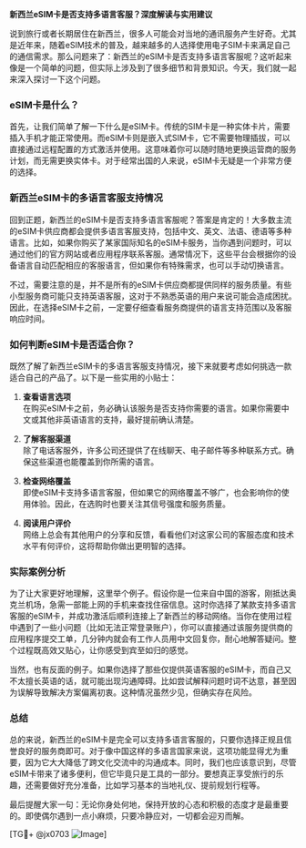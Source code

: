 **新西兰eSIM卡是否支持多语言客服？深度解读与实用建议**

说到旅行或者长期居住在新西兰，很多人可能会对当地的通讯服务产生好奇。尤其是近年来，随着eSIM技术的普及，越来越多的人选择使用电子SIM卡来满足自己的通信需求。那么问题来了：新西兰的eSIM卡是否支持多语言客服呢？这听起来像是一个简单的问题，但实际上涉及到了很多细节和背景知识。今天，我们就一起来深入探讨一下这个问题。

### eSIM卡是什么？

首先，让我们简单了解一下什么是eSIM卡。传统的SIM卡是一种实体卡片，需要插入手机才能正常使用。而eSIM卡则是嵌入式SIM卡，它不需要物理插拔，可以直接通过远程配置的方式激活并使用。这意味着你可以随时随地更换运营商的服务计划，而无需更换实体卡。对于经常出国的人来说，eSIM卡无疑是一个非常方便的选择。

### 新西兰eSIM卡的多语言客服支持情况

回到正题，新西兰的eSIM卡是否支持多语言客服呢？答案是肯定的！大多数主流的eSIM卡供应商都会提供多语言客服支持，包括中文、英文、法语、德语等多种语言。比如，如果你购买了某家国际知名的eSIM卡服务，当你遇到问题时，可以通过他们的官方网站或者应用程序联系客服。通常情况下，这些平台会根据你的设备语言自动匹配相应的客服语言，但如果你有特殊需求，也可以手动切换语言。

不过，需要注意的是，并不是所有的eSIM卡供应商都提供同样的服务质量。有些小型服务商可能只支持英语客服，这对于不熟悉英语的用户来说可能会造成困扰。因此，在选择eSIM卡之前，一定要仔细查看服务商提供的语言支持范围以及客服响应时间。

### 如何判断eSIM卡是否适合你？

既然了解了新西兰eSIM卡的多语言客服支持情况，接下来就要考虑如何挑选一款适合自己的产品了。以下是一些实用的小贴士：

1. **查看语言选项**  
   在购买eSIM卡之前，务必确认该服务是否支持你需要的语言。如果你需要中文或其他非英语语言的支持，最好提前确认清楚。

2. **了解客服渠道**  
   除了电话客服外，许多公司还提供了在线聊天、电子邮件等多种联系方式。确保这些渠道也能覆盖到你所需的语言。

3. **检查网络覆盖**  
   即使eSIM卡支持多语言客服，但如果它的网络覆盖不够广，也会影响你的使用体验。因此，在选购时也要关注其信号强度和服务质量。

4. **阅读用户评价**  
   网络上总会有其他用户的分享和反馈，看看他们对这家公司的客服态度和技术水平有何评价，这将帮助你做出更明智的选择。

### 实际案例分析

为了让大家更好地理解，这里举个例子。假设你是一位来自中国的游客，刚抵达奥克兰机场，急需一部能上网的手机来查找住宿信息。这时你选择了某款支持多语言客服的eSIM卡，并成功激活后顺利连接上了新西兰的移动网络。当你在使用过程中遇到了一些小问题（比如无法正常登录账户），你可以直接通过该服务提供商的应用程序提交工单，几分钟内就会有工作人员用中文回复你，耐心地解答疑问。整个过程既高效又贴心，让你感受到宾至如归的感觉。

当然，也有反面的例子。如果你选择了那些仅提供英语客服的eSIM卡，而自己又不太擅长英语的话，就可能出现沟通障碍。比如尝试解释问题时词不达意，甚至因为误解导致解决方案偏离初衷。这种情况虽然少见，但确实存在风险。

### 总结

总的来说，新西兰的eSIM卡是完全可以支持多语言客服的，只要你选择正规且信誉良好的服务商即可。对于像中国这样的多语言国家来说，这项功能显得尤为重要，因为它大大降低了跨文化交流中的沟通成本。同时，我们也应该意识到，尽管eSIM卡带来了诸多便利，但它毕竟只是工具的一部分。要想真正享受旅行的乐趣，还需要做好充分准备，比如学习基本的当地礼仪、提前规划行程等。

最后提醒大家一句：无论你身处何地，保持开放的心态和积极的态度才是最重要的。即使偶尔遇到一点小麻烦，只要冷静应对，一切都会迎刃而解。

[TG💪+ @jx0703 ![Image](https://github.com/user-attachments/assets/dbca1d08-cadb-493c-b0ec-ad6f7a83f270)]